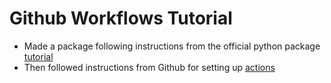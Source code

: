 # Github Workflows Tutorial

- Made a package following instructions from the official python package [tutorial](https://packaging.python.org/en/latest/tutorials/packaging-projects/)
- Then followed instructions from Github for setting up [actions](https://docs.github.com/en/actions/quickstart)



